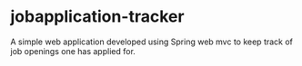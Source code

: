 # jobapplication-tracker
A simple web application developed using Spring web mvc to keep track of job openings one has applied for.

